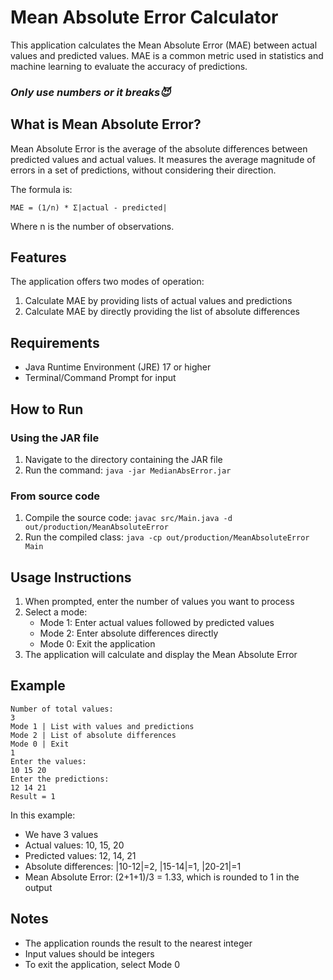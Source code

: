 # Mean Absolute Error Calculator

This application calculates the Mean Absolute Error (MAE) between actual values and predicted values. MAE is a common metric used in statistics and machine learning to evaluate the accuracy of predictions.

### ***Only use numbers or it breaks😈***

## What is Mean Absolute Error?

Mean Absolute Error is the average of the absolute differences between predicted values and actual values. It measures the average magnitude of errors in a set of predictions, without considering their direction.

The formula is:
```
MAE = (1/n) * Σ|actual - predicted|
```
Where n is the number of observations.

## Features

The application offers two modes of operation:
1. Calculate MAE by providing lists of actual values and predictions
2. Calculate MAE by directly providing the list of absolute differences

## Requirements

- Java Runtime Environment (JRE) 17 or higher
- Terminal/Command Prompt for input

## How to Run

### Using the JAR file

1. Navigate to the directory containing the JAR file
2. Run the command: `java -jar MedianAbsError.jar`

### From source code

1. Compile the source code: `javac src/Main.java -d out/production/MeanAbsoluteError`
2. Run the compiled class: `java -cp out/production/MeanAbsoluteError Main`

## Usage Instructions

1. When prompted, enter the number of values you want to process
2. Select a mode:
   - Mode 1: Enter actual values followed by predicted values
   - Mode 2: Enter absolute differences directly
   - Mode 0: Exit the application
3. The application will calculate and display the Mean Absolute Error

## Example

```
Number of total values: 
3
Mode 1 | List with values and predictions
Mode 2 | List of absolute differences
Mode 0 | Exit
1
Enter the values: 
10 15 20
Enter the predictions: 
12 14 21
Result = 1
```

In this example:
- We have 3 values
- Actual values: 10, 15, 20
- Predicted values: 12, 14, 21
- Absolute differences: |10-12|=2, |15-14|=1, |20-21|=1
- Mean Absolute Error: (2+1+1)/3 = 1.33, which is rounded to 1 in the output

## Notes

- The application rounds the result to the nearest integer
- Input values should be integers
- To exit the application, select Mode 0
